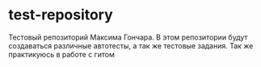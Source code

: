 # test-repository
Тестовый репозиторий Максима Гончара. В этом репозитории будут создаваться различные автотесты, а так же тестовые задания.
Так же практикуюсь в работе с гитом
